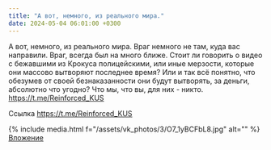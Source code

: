 ```yaml
---
title: "А вот, немного, из реального мира."
date: 2024-05-04 06:01:00 +0300
---
```


А вот, немного, из реального мира.
Враг немного не там, куда вас направили. Враг, всегда был на много ближе.
Стоит ли говорить о видео с бежавшими из Крокуса полицейскими, или иные мерзости, которые они массово вытворяют последнее время?
Или и так всё понятно, что обезумев от своей безнаказанности они будут вытворять, за деньги, абсолютно что угодно?
Что мы, что вы, для них - никто.
https://t.me/Reinforced_KUS

Ссылка
https://t.me/Reinforced_KUS

{% include media.html f="/assets/vk_photos/3/O7_1yBCFbL8.jpg" alt="" %}
[Вложение](https://t.me/Reinforced_KUS)
